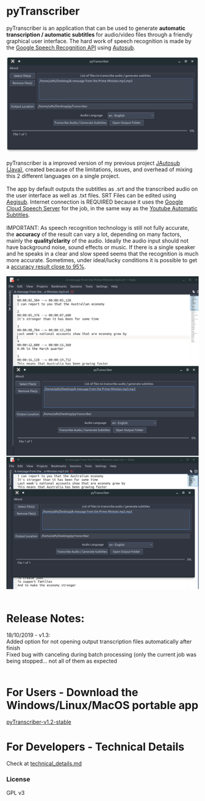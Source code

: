 # pyTranscriber

pyTranscriber is an application that can be used to generate <b>automatic transcription / automatic subtitles </b> for audio/video files through a friendly graphical user interface. The hard work of speech recognition is made by the <a href="https://cloud.google.com/speech/">Google Speech Recognition API</a> using <a href="https://github.com/agermanidis/autosub">Autosub</a>.
<br>
<br>
![pyTranscriber1](doc/screenshot3.png?raw=true "pyTranscriber")
<br>
<br>
pyTranscriber is a improved version of my previous project <a href="https://github.com/raryelcostasouza/JAutosub">JAutosub (Java)</a>, created because of the limitations, issues, and overhead of mixing this 2 different languages on a single project.
<br>
<br>
The app by default outputs the subtitles as .srt and the transcribed audio on the user interface as well  as .txt files. SRT Files can be edited using <a href="http://www.aegisub.org/">Aegisub</a>.
Internet connection is REQUIRED because it uses the <a href="https://cloud.google.com/speech/">Google Cloud Speech Server</a> for the job, in the same way as the <a href="https://support.google.com/youtube/answer/6373554?hl=en">Youtube Automatic Subtitles</a>.
<br>
<br>
IMPORTANT: As speech recognition technology is still not fully accurate, the <b>accuracy</b> of the result can vary a lot, depending on many factors, mainly the <b>quality/clarity</b> of the audio. Ideally the audio input should not have background noise, sound effects or music. If there is a single speaker and he speaks in a clear and slow speed seems that the recognition is much more accurate. Sometimes, under ideal/lucky conditions it is possible to get a <a href="https://medium.com/@mlockrey/youtube-s-incredible-95-accuracy-rate-on-auto-generated-captions-b059924765d5">accuracy result close to 95%</a>.
<br>
<br>
![pyTranscriber2](doc/screenshot2.png?raw=true "pyTranscriber")
![pyTranscriber3](doc/screenshot1.png?raw=true "pyTranscriber")
<br>
<br>
<h1>Release Notes:</h1>
18/10/2019 - v1.3:
<br>Added option for not opening output transcription files automatically after finish
<br>Fixed bug with canceling during batch processing (only the current job was being stopped... not all of them as expected
<br><br>
<h1>For Users - Download the Windows/Linux/MacOS portable app</h1>
<a href="https://github.com/raryelcostasouza/pyTranscriber/releases/tag/v1.3-stable"> pyTranscriber-v1.2-stable</a>

<h1>For Developers - Technical Details</h1>
Check at <a href="https://github.com/raryelcostasouza/pyTranscriber/blob/master/doc/technical_details.md">technical_details.md<a>

### License

GPL v3
